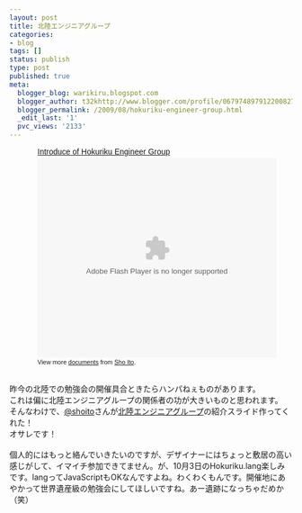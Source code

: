 ```yaml
---
layout: post
title: 北陸エンジニアグループ
categories:
- blog
tags: []
status: publish
type: post
published: true
meta:
  blogger_blog: warikiru.blogspot.com
  blogger_author: t32khttp://www.blogger.com/profile/06797489791220082722noreply@blogger.com
  blogger_permalink: /2009/08/hokuriku-engineer-group.html
  _edit_last: '1'
  pvc_views: '2133'
---
```

<div style="width: 425px; margin-left: 50px; text-align: left;" id="__ss_1795776"><a style="margin: 12px 0pt 3px; font-family: Helvetica,Arial,Sans-serif; font-style: normal; font-variant: normal; font-weight: normal; font-size: 14px; line-height: normal; font-size-adjust: none; font-stretch: normal; display: block; text-decoration: underline;" href="http://www.slideshare.net/shoito/introduce-of-hokuriku-it-1795776" title="Introduce of Hokuriku Engineer Group">Introduce of Hokuriku Engineer Group</a><object style="margin: 0px;" height="355" width="425"><param name="movie" value="http://static.slidesharecdn.com/swf/ssplayer2.swf?doc=hokurikuit-090731102309-phpapp02&amp;stripped_title=introduce-of-hokuriku-it-1795776"></param><param name="allowFullScreen" value="true"></param><param name="allowScriptAccess" value="always"><embed src="http://static.slidesharecdn.com/swf/ssplayer2.swf?doc=hokurikuit-090731102309-phpapp02&amp;stripped_title=introduce-of-hokuriku-it-1795776" type="application/x-shockwave-flash" allowscriptaccess="always" allowfullscreen="true" height="355" width="425"></embed></param></object><div style="font-size: 11px; font-family: tahoma,arial; height: 26px; padding-top: 2px;">View more <a style="text-decoration: underline;" href="http://www.slideshare.net/">documents</a> from <a style="text-decoration: underline;" href="http://www.slideshare.net/shoito">Sho Ito</a>.</div></div><br />昨今の北陸での勉強会の開催具合ときたらハンパねぇものがあります。<br />これは偏に北陸エンジニアグループの関係者の功が大きいものと思われます。<br />そんなわけで、<a href="http://blog.air-life.net/">@shoito</a>さんが<a href="http://groups.google.co.jp/group/hokuriku_engineer">北陸エンジニアグループ</a>の紹介スライド作ってくれた！<br />オサレです！<br /><br />個人的にはもっと絡んでいきたいのですが、デザイナーにはちょっと敷居の高い感じがして、イマイチ参加できてません。が、10月3日のHokuriku.lang楽しみです。langってJavaScriptもOKなんですよね。わくわくもんです。開催地にあやかって世界遺産級の勉強会にしてほしいですね。あー遺跡になっちゃだめか（笑）
